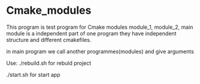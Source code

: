 # Cmake_modules
This program is test program for Cmake modules
module_1, module_2, main module is a independent part of one program
they have independent structure and different cmakefiles.

in main program we call another programmes(modules) and give arguments


Use:
./rebuild.sh for rebuld project

./start.sh for start app
